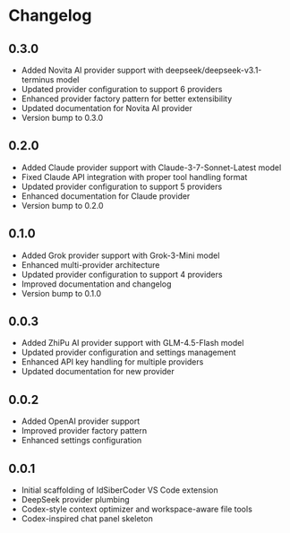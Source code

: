 # Changelog

## 0.3.0
- Added Novita AI provider support with deepseek/deepseek-v3.1-terminus model
- Updated provider configuration to support 6 providers
- Enhanced provider factory pattern for better extensibility
- Updated documentation for Novita AI provider
- Version bump to 0.3.0

## 0.2.0
- Added Claude provider support with Claude-3-7-Sonnet-Latest model
- Fixed Claude API integration with proper tool handling format
- Updated provider configuration to support 5 providers
- Enhanced documentation for Claude provider
- Version bump to 0.2.0

## 0.1.0
- Added Grok provider support with Grok-3-Mini model
- Enhanced multi-provider architecture
- Updated provider configuration to support 4 providers
- Improved documentation and changelog
- Version bump to 0.1.0

## 0.0.3
- Added ZhiPu AI provider support with GLM-4.5-Flash model
- Updated provider configuration and settings management
- Enhanced API key handling for multiple providers
- Updated documentation for new provider

## 0.0.2
- Added OpenAI provider support
- Improved provider factory pattern
- Enhanced settings configuration

## 0.0.1
- Initial scaffolding of IdSiberCoder VS Code extension
- DeepSeek provider plumbing
- Codex-style context optimizer and workspace-aware file tools
- Codex-inspired chat panel skeleton